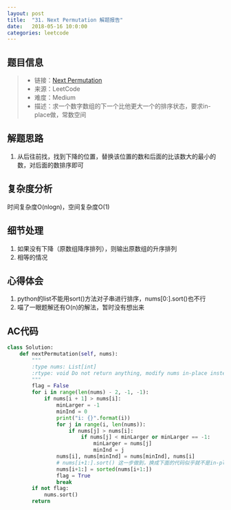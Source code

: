 ```yaml
---
layout: post
title:  "31. Next Permutation 解题报告"
date:   2018-05-16 10:0:00
categories: leetcode
---
```



## 题目信息

> * 链接：[Next Permutation](https://leetcode.com/problems/next-permutation/description/)
> * 来源：LeetCode
> * 难度：Medium
> * 描述：求一个数字数组的下一个比他更大一个的排序状态，要求in-place做，常数空间

## 解题思路
1. 从后往前找，找到下降的位置，替换该位置的数和后面的比该数大的最小的数，对后面的数排序即可

## 复杂度分析
时间复杂度O(nlogn)，空间复杂度O(1)

## 细节处理
1. 如果没有下降（原数组降序排列），则输出原数组的升序排列
2. 相等的情况

## 心得体会
1. python的list不能用sort()方法对子串进行排序，nums[0:].sort()也不行
2. 喵了一眼题解还有O(n)的解法，暂时没有想出来

## AC代码

``` python
class Solution:
    def nextPermutation(self, nums):
        """
        :type nums: List[int]
        :rtype: void Do not return anything, modify nums in-place instead.
        """
        flag = False
        for i in range(len(nums) - 2, -1, -1):
            if nums[i + 1] > nums[i]:
                minLarger = -1
                minInd = 0
                print("i: {}".format(i))
                for j in range(i, len(nums)):
                    if nums[j] > nums[i]:
                        if nums[j] < minLarger or minLarger == -1:
                            minLarger = nums[j] 
                            minInd = j
                nums[i], nums[minInd] = nums[minInd], nums[i]
                # nums[i+1:].sort() 这一步做到，换成下面的代码似乎就不是in-place的算法了？
                nums[i+1:] = sorted(nums[i+1:])
                flag = True
                break
        if not flag:
            nums.sort()
        return 
            

```



[jekyll-docs]: https://jekyllrb.com/docs/home
[jekyll-gh]:   https://github.com/jekyll/jekyll
[jekyll-talk]: https://talk.jekyllrb.com/

